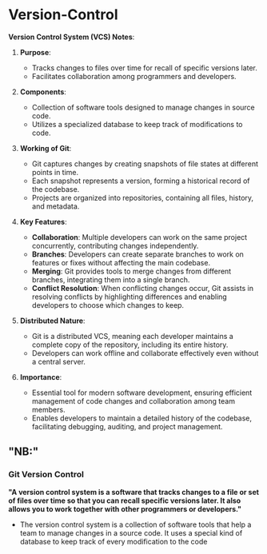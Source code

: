 # Version-Control

**Version Control System (VCS) Notes**:

1. **Purpose**:
   - Tracks changes to files over time for recall of specific versions later.
   - Facilitates collaboration among programmers and developers.

2. **Components**:
   - Collection of software tools designed to manage changes in source code.
   - Utilizes a specialized database to keep track of modifications to code.

3. **Working of Git**:
   - Git captures changes by creating snapshots of file states at different points in time.
   - Each snapshot represents a version, forming a historical record of the codebase.
   - Projects are organized into repositories, containing all files, history, and metadata.
   
4. **Key Features**:
   - **Collaboration**: Multiple developers can work on the same project concurrently, contributing changes independently.
   - **Branches**: Developers can create separate branches to work on features or fixes without affecting the main codebase.
   - **Merging**: Git provides tools to merge changes from different branches, integrating them into a single branch.
   - **Conflict Resolution**: When conflicting changes occur, Git assists in resolving conflicts by highlighting differences and enabling developers to choose which changes to keep.

5. **Distributed Nature**:
   - Git is a distributed VCS, meaning each developer maintains a complete copy of the repository, including its entire history.
   - Developers can work offline and collaborate effectively even without a central server.

6. **Importance**:
   - Essential tool for modern software development, ensuring efficient management of code changes and collaboration among team members.
   - Enables developers to maintain a detailed history of the codebase, facilitating debugging, auditing, and project management.


## "NB:"
### Git Version Control 
**"A version control system is a software that tracks changes to a file or set of files over time so that you can recall specific versions later. It also allows you to work together with other programmers or developers."**

- The version control system is a collection of software tools that help a team to manage changes in a source code. It uses a special kind of database to keep track of every modification to the code
